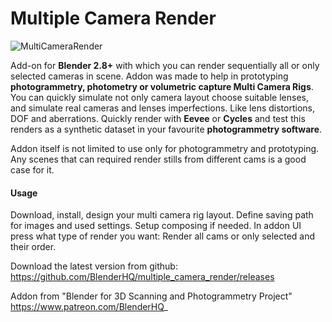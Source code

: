 # Multiple Camera Render
![MultiCameraRender](https://user-images.githubusercontent.com/16822993/89035314-63de3d00-d343-11ea-9831-59a3223a0217.JPG)

Add-on for **Blender 2.8+** with which you can render sequentially all or only selected cameras in scene.
Addon was made to help in prototyping **photogrammetry, photometry or volumetric capture Multi Camera Rigs**.
You can quickly simulate not only camera layout choose suitable lenses, and simulate real cameras and lenses imperfections. Like lens distortions, DOF and aberrations.
Quickly render with **Eevee** or **Cycles** and test this renders as a synthetic dataset in your favourite **photogrammetry software**.

Addon itself is not limited to use only for photogrammetry and prototyping. Any scenes that can required render stills from different cams is a good case for it.

#### Usage

Download, install, design your multi camera rig layout. Define saving path for images and used settings. Setup composing if needed.
In addon UI press what type of render you want: Render all cams or only selected and their order.


Download the latest version from github: https://github.com/BlenderHQ/multiple_camera_render/releases
 
Addon from "Blender for 3D Scanning and Photogrammetry Project"  https://www.patreon.com/BlenderHQ_
